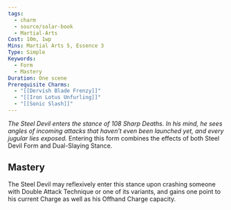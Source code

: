 ```yaml
---
tags:
  - charm
  - source/solar-book
  - Martial-Arts
Cost: 10m, 1wp
Mins: Martial Arts 5, Essence 3
Type: Simple
Keywords:
  - Form
  - Mastery
Duration: One scene
Prerequisite Charms:
  - "[[Dervish Blade Frenzy]]"
  - "[[Iron Lotus Unfurling]]"
  - "[[Sonic Slash]]"
---
```

*The Steel Devil enters the stance of 108 Sharp Deaths. In his mind, he sees angles of incoming attacks that haven’t even been launched yet, and every jugular lies exposed.*
Entering this form combines the effects of both Steel Devil Form and Dual-Slaying Stance. 
## Mastery
The Steel Devil may reflexively enter this stance upon crashing someone with Double Attack Technique or one of its variants, and gains one point to his current Charge as well as his Offhand Charge capacity.